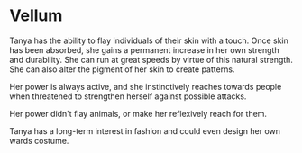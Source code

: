 # Vellum
Tanya has the ability to flay individuals of their skin with a touch. Once skin has been absorbed, she gains a permanent increase in her own strength and durability. She can run at great speeds by virtue of this natural strength. She can also alter the pigment of her skin to create patterns.

Her power is always active, and she instinctively reaches towards people when threatened to strengthen herself against possible attacks.

Her power didn't flay animals, or make her reflexively reach for them. 

Tanya has a long-term interest in fashion and could even design her own wards costume.
